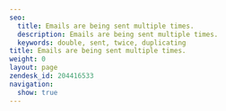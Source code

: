 ```yaml
---
seo:
  title: Emails are being sent multiple times.
  description: Emails are being sent multiple times.
  keywords: double, sent, twice, duplicating
title: Emails are being sent multiple times.
weight: 0
layout: page
zendesk_id: 204416533
navigation:
  show: true
---
```


